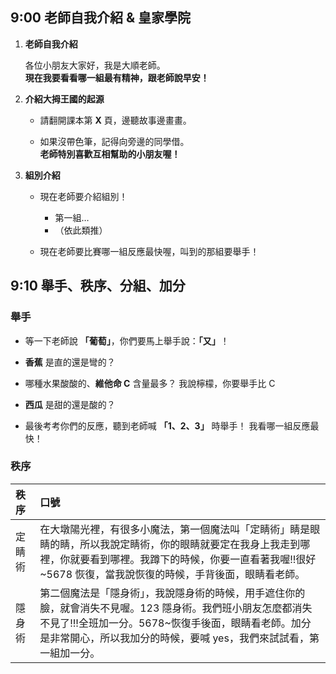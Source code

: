 ## 9:00 老師自我介紹 & 皇家學院

1. **老師自我介紹**  

   各位小朋友大家好，我是大順老師。  
   **現在我要看看哪一組最有精神，跟老師說早安！**

2. **介紹大拇王國的起源**  
   - 請翻開課本第 **X** 頁，邊聽故事邊畫畫。  

   - 如果沒帶色筆，記得向旁邊的同學借。  
   **老師特別喜歡互相幫助的小朋友喔！**

3. **組別介紹**  
   - 現在老師要介紹組別！  
     - 第一組…  
     - （依此類推）

   - 現在老師要比賽哪一組反應最快喔，叫到的那組要舉手！  


## 9:10 舉手、秩序、分組、加分

### **舉手**  
   - 等一下老師說 **「葡萄」**，你們要馬上舉手說：**「又」**！

   - **香蕉** 是直的還是彎的？  

   - 哪種水果酸酸的、**維他命 C** 含量最多？  我說檸檬，你要舉手比 C

   - **西瓜** 是甜的還是酸的？

   - 最後考考你們的反應，聽到老師喊 **「1、2、3」** 時舉手！ 我看哪一組反應最快！

### **秩序**  

| 秩序  | 口號 |
| :--    |:--|
| 定睛術  | 在大墩陽光裡，有很多小魔法，第一個魔法叫「定睛術」睛是眼睛的睛，所以我說定睛術，你的眼睛就要定在我身上我走到哪裡，你就要看到哪裡。我蹲下的時候，你要一直看著我喔!!很好~5678 恢復，當我說恢復的時候，手背後面，眼睛看老師。 |
| 隱身術 | 第二個魔法是「隱身術」，我說隱身術的時候，用手遮住你的臉，就會消失不見喔。123 隱身術。我們班小朋友怎麼都消失不見了!!!全班加一分。5678~恢復手後面，眼睛看老師。加分是非常開心，所以我加分的時候，要喊 yes，我們來試試看，第一組加一分。|
